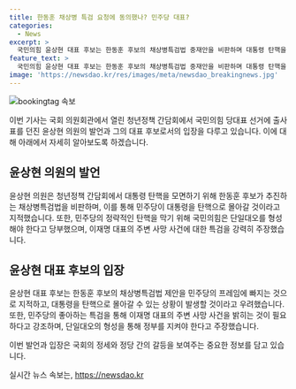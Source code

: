 ```yaml
---
title: 한동훈 채상병 특검 요청에 동의했나? 민주당 대표?
categories:
  - News
excerpt: >
  국민의힘 윤상현 대표 후보는 한동훈 후보의 채상병특검법 중재안을 비판하며 대통령 탄핵을 모면하기 위해 대야 전선에 내부 교란이 생겼다고 지적했다. 또한, 이재명 대표 주변 사망 사건에 대한 특검을 촉구하며 민주당을 압박했다. 윤 후보는 나경원·원희룡 후보와의 연대론에 대해 연대는 당원, 국민에 대한 예의가 아니다라며 연대를 통해 특정인을 배제하자? 그것은 아주 부차적인 문제라고 밝혔다.
feature_text: >
  국민의힘 윤상현 대표 후보는 한동훈 후보의 채상병특검법 중재안을 비판하며 대통령 탄핵을 모면하기 위해 대야 전선에 내부 교란이 생겼다고 지적했다. 또한, 이재명 대표 주변 사망 사건에 대한 특검을 촉구하며 민주당을 압박했다. 윤 후보는 나경원·원희룡 후보와의 연대론에 대해 연대는 당원, 국민에 대한 예의가 아니다라며 연대를 통해 특정인을 배제하자? 그것은 아주 부차적인 문제라고 밝혔다.
image: 'https://newsdao.kr/res/images/meta/newsdao_breakingnews.jpg'
---
```


<p><img src="https://newsdao.kr/res/images/meta/newsdao_breakingnews.jpg" alt="bookingtag 속보" /></p>

<p>이번 기사는 국회 의원회관에서 열린 청년정책 간담회에서 국민의힘 당대표 선거에 출사표를 던진 윤상현 의원의 발언과 그의 대표 후보로서의 입장을 다루고 있습니다. 이에 대해 아래에서 자세히 알아보도록 하겠습니다. </p>

<h2 data-ke-size="size26">윤상현 의원의 발언</h2>

<p>윤상현 의원은 청년정책 간담회에서 대통령 탄핵을 모면하기 위해 한동훈 후보가 추진하는 채상병특검법을 비판하며, 이를 통해 민주당이 대통령을 탄핵으로 몰아갈 것이라고 지적했습니다. 또한, 민주당의 정략적인 탄핵을 막기 위해 국민의힘은 단일대오를 형성해야 한다고 당부했으며, 이재명 대표의 주변 사망 사건에 대한 특검을 강력히 주장했습니다.</p>

<h2 data-ke-size="size26">윤상현 대표 후보의 입장</h2>

<p>윤상현 대표 후보는 한동훈 후보의 채상병특검법 제안을 민주당의 프레임에 빠지는 것으로 지적하고, 대통령을 탄핵으로 몰아갈 수 있는 상황이 발생할 것이라고 우려했습니다. 또한, 민주당의 좋아하는 특검을 통해 이재명 대표의 주변 사망 사건을 밝히는 것이 필요하다고 강조하며, 단일대오의 형성을 통해 정부를 지켜야 한다고 주장했습니다.</p>

<p>이번 발언과 입장은 국회의 정세와 정당 간의 갈등을 보여주는 중요한 정보를 담고 있습니다.</p>
실시간 뉴스 속보는, <a href="https://newsdao.kr" rel="dofollow">https://newsdao.kr</a>


